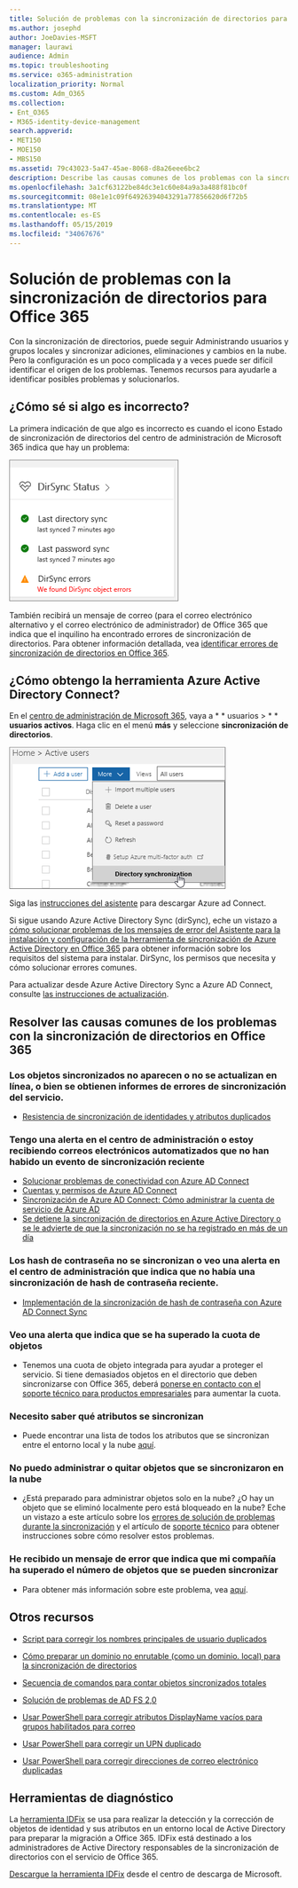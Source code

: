 ```yaml
---
title: Solución de problemas con la sincronización de directorios para Office 365
ms.author: josephd
author: JoeDavies-MSFT
manager: laurawi
audience: Admin
ms.topic: troubleshooting
ms.service: o365-administration
localization_priority: Normal
ms.custom: Adm_O365
ms.collection:
- Ent_O365
- M365-identity-device-management
search.appverid:
- MET150
- MOE150
- MBS150
ms.assetid: 79c43023-5a47-45ae-8068-d8a26eee6bc2
description: Describe las causas comunes de los problemas con la sincronización de directorios en Office 365 y proporciona algunos métodos para ayudar a solucionar problemas y resolverlos.
ms.openlocfilehash: 3a1cf63122be84dc3e1c60e84a9a3a488f81bc0f
ms.sourcegitcommit: 08e1e1c09f64926394043291a77856620d6f72b5
ms.translationtype: MT
ms.contentlocale: es-ES
ms.lasthandoff: 05/15/2019
ms.locfileid: "34067676"
---
```

# <a name="fixing-problems-with-directory-synchronization-for-office-365"></a>Solución de problemas con la sincronización de directorios para Office 365

Con la sincronización de directorios, puede seguir Administrando usuarios y grupos locales y sincronizar adiciones, eliminaciones y cambios en la nube. Pero la configuración es un poco complicada y a veces puede ser difícil identificar el origen de los problemas. Tenemos recursos para ayudarle a identificar posibles problemas y solucionarlos.
  
## <a name="how-do-i-know-if-something-is-wrong"></a>¿Cómo sé si algo es incorrecto?

La primera indicación de que algo es incorrecto es cuando el icono Estado de sincronización de directorios del centro de administración de Microsoft 365 indica que hay un problema:
  
![Icono de estado de sincronización de directorios de la versión preliminar del centro de administración](media/060006e9-de61-49d5-8979-e77cda198e71.png)
  
También recibirá un mensaje de correo (para el correo electrónico alternativo y el correo electrónico de administrador) de Office 365 que indica que el inquilino ha encontrado errores de sincronización de directorios. Para obtener información detallada, vea [identificar errores de sincronización de directorios en Office 365](identify-directory-synchronization-errors.md).
  
## <a name="how-do-i-get-azure-active-directory-connect-tool"></a>¿Cómo obtengo la herramienta Azure Active Directory Connect?

En el [centro de administración de Microsoft 365](https://admin.microsoft.com), vaya a * * usuarios \> * * **usuarios activos**. Haga clic en el menú **más** y seleccione **sincronización de directorios**. 
  
![En el menú más, elija sincronización de directorios.](media/dc6669e5-c01b-471e-9cdf-04f5d44e1c4b.png)
  
Siga las [instrucciones del asistente](set-up-directory-synchronization.md) para descargar Azure ad Connect. 
  
Si sigue usando Azure Active Directory Sync (dirSync), eche un vistazo a [cómo solucionar problemas de los mensajes de error del Asistente para la instalación y configuración de la herramienta de sincronización de Azure Active Directory en Office 365](https://go.microsoft.com/fwlink/p/?LinkId=396717) para obtener información sobre los requisitos del sistema para instalar. DirSync, los permisos que necesita y cómo solucionar errores comunes. 
  
Para actualizar desde Azure Active Directory Sync a Azure AD Connect, consulte [las instrucciones de actualización](https://go.microsoft.com/fwlink/p/?LinkId=733240).
  
## <a name="resolving-common-causes-of-problems-with-directory-synchronization-in-office-365"></a>Resolver las causas comunes de los problemas con la sincronización de directorios en Office 365

### <a name="synchronized-objects-arent-appearing-or-updating-online-or-im-getting-synchronization-error-reports-from-the-service"></a>**Los objetos sincronizados no aparecen o no se actualizan en línea, o bien se obtienen informes de errores de sincronización del servicio.**

- [Resistencia de sincronización de identidades y atributos duplicados](https://docs.microsoft.com/azure/active-directory/hybrid/how-to-connect-syncservice-duplicate-attribute-resiliency)

### <a name="i-have-an-alert-in-the-admin-center-or-am-receiving-automated-emails-that-there-hasnt-been-a-recent-synchronization-event"></a>**Tengo una alerta en el centro de administración o estoy recibiendo correos electrónicos automatizados que no han habido un evento de sincronización reciente**
- [Solucionar problemas de conectividad con Azure AD Connect](https://docs.microsoft.com/azure/active-directory/hybrid/tshoot-connect-connectivity)
- [Cuentas y permisos de Azure AD Connect](https://go.microsoft.com/fwlink/p/?LinkId=820598)
- [Sincronización de Azure AD Connect: Cómo administrar la cuenta de servicio de Azure AD](https://docs.microsoft.com/azure/active-directory/hybrid/how-to-connect-azureadaccount)
- [Se detiene la sincronización de directorios en Azure Active Directory o se le advierte de que la sincronización no se ha registrado en más de un día](https://support.microsoft.com/help/2882421/directory-synchronization-to-azure-active-directory-stops-or-you-re-warned-that-sync-hasn-t-registered-in-more-than-a-day)

### <a name="password-hashes-arent-synchronizing-or-im-seeing-an-alert-in-the-admin-center-that-there-hasnt-been-a-recent-password-hash-synchronization"></a>**Los hash de contraseña no se sincronizan o veo una alerta en el centro de administración que indica que no había una sincronización de hash de contraseña reciente.**
- [Implementación de la sincronización de hash de contraseña con Azure AD Connect Sync](https://docs.microsoft.com/azure/active-directory/hybrid/how-to-connect-password-hash-synchronization)

### <a name="im-seeing-an-alert-that-object-quota-exceeded"></a>**Veo una alerta que indica que se ha superado la cuota de objetos**
- Tenemos una cuota de objeto integrada para ayudar a proteger el servicio. Si tiene demasiados objetos en el directorio que deben sincronizarse con Office 365, deberá [ponerse en contacto con el soporte técnico para productos empresariales](https://support.office.com/article/32a17ca7-6fa0-4870-8a8d-e25ba4ccfd4b) para aumentar la cuota.

### <a name="i-need-to-know-which-attributes-are-synchronized"></a>**Necesito saber qué atributos se sincronizan**
- Puede encontrar una lista de todos los atributos que se sincronizan entre el entorno local y la nube [aquí](https://go.microsoft.com/fwlink/p/?LinkId=396719).

### <a name="i-cant-manage-or-remove-objects-that-were-synchronized-to-the-cloud"></a>**No puedo administrar o quitar objetos que se sincronizaron en la nube**
- ¿Está preparado para administrar objetos solo en la nube? ¿O hay un objeto que se eliminó localmente pero está bloqueado en la nube? Eche un vistazo a este artículo sobre los [errores de solución de problemas durante la sincronización](https://go.microsoft.com/fwlink/p/?linkid=842044) y el artículo de [soporte técnico](https://go.microsoft.com/fwlink/p/?LinkId=396720) para obtener instrucciones sobre cómo resolver estos problemas.

### <a name="i-got-an-error-message-that-my-company-has-exceeded-the-number-of-objects-that-can-be-synchronized"></a>**He recibido un mensaje de error que indica que mi compañía ha superado el número de objetos que se pueden sincronizar**
- Para obtener más información sobre este problema, vea [aquí](https://go.microsoft.com/fwlink/p/?LinkId=396721).
   
## <a name="other-resources"></a>Otros recursos

- [Script para corregir los nombres principales de usuario duplicados](https://go.microsoft.com/fwlink/p/?LinkId=396725)
    
- [Cómo preparar un dominio no enrutable (como un dominio. local) para la sincronización de directorios](prepare-a-non-routable-domain-for-directory-synchronization.md)
    
- [Secuencia de comandos para contar objetos sincronizados totales](https://go.microsoft.com/fwlink/p/?LinkId=396726)
    
- [Solución de problemas de AD FS 2,0](https://go.microsoft.com/fwlink/p/?LinkId=396727)
    
- [Usar PowerShell para corregir atributos DisplayName vacíos para grupos habilitados para correo](https://go.microsoft.com/fwlink/p/?LinkId=396728)
    
- [Usar PowerShell para corregir un UPN duplicado](https://go.microsoft.com/fwlink/p/?LinkId=396730)
    
- [Usar PowerShell para corregir direcciones de correo electrónico duplicadas](https://go.microsoft.com/fwlink/p/?LinkId=396731)
    
## <a name="diagnostic-tools"></a>Herramientas de diagnóstico

La [herramienta IDFix](prepare-directory-attributes-for-synch-with-idfix.md) se usa para realizar la detección y la corrección de objetos de identidad y sus atributos en un entorno local de Active Directory para preparar la migración a Office 365. IDFix está destinado a los administradores de Active Directory responsables de la sincronización de directorios con el servicio de Office 365. 

[Descargue la herramienta IDFix](https://go.microsoft.com/fwlink/p/?LinkId=396718) desde el centro de descarga de Microsoft.